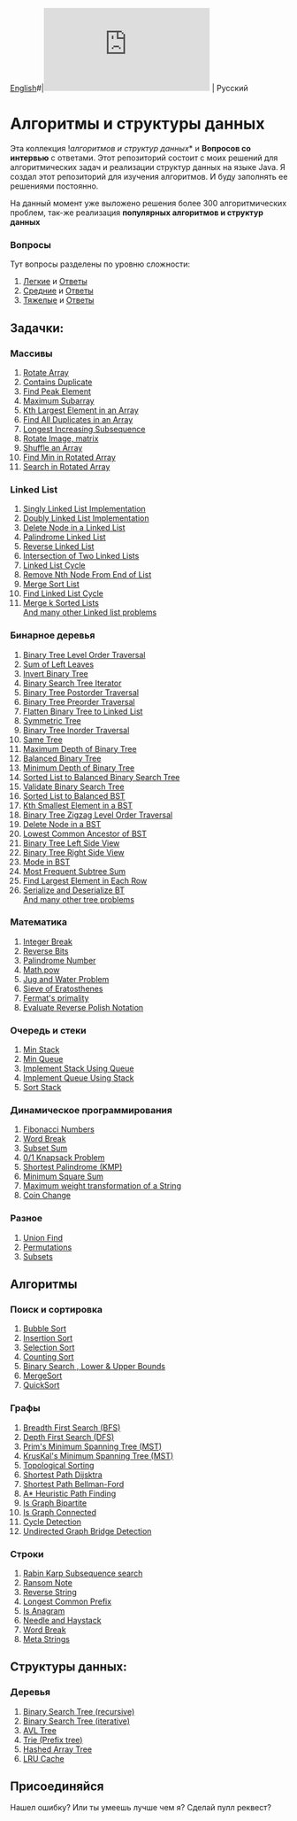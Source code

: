 [English](https://github.com/yunshuipiao/AlgoDS)#|![简体中文](https://github.com/yunshuipiao/AlgoDS/blob/master/README-CN.md) | Русский

# Алгоритмы и структуры данных
Эта коллекция !*алгоритмов и структур данных** и **Вопросов со интервью** c ответами.
Этот репозиторий состоит с моих решений для алгоритмических задач и реализации структур данных на языке Java.
Я создал этот репозиторий для изучения алгоритмов. И буду заполнять ее решениями постоянно.

На данный момент уже выложено решения более 300 алгоритмических проблем, так-же реализация **популярных алгоритмов и структур данных**

### Вопросы
Тут вопросы разделены по уровню сложности:  
1) [Легкие](https://github.com/sherxon/AlgoDS/blob/master/src/problems/Easy.txt) и [Ответы](https://github.com/sherxon/AlgoDS/blob/master/src/problems/easy)  
2) [Средние](https://github.com/sherxon/AlgoDS/blob/master/src/problems/Medium.txt) и [Ответы](https://github.com/sherxon/AlgoDS/blob/master/src/problems/medium)  
3) [Тяжелые](https://github.com/sherxon/AlgoDS/blob/master/src/problems/Hard.txt) и [Ответы](https://github.com/sherxon/AlgoDS/blob/master/src/problems/hard)  
       

## Задачки:
  
### Массивы
1) [Rotate Array](https://github.com/sherxon/AlgoDS/blob/master/src/problems/easy/RotateArray.java)      
2) [Contains Duplicate](https://github.com/sherxon/AlgoDS/blob/master/src/problems/easy/ContainsDuplicate.java)  
3) [Find Peak Element](https://github.com/sherxon/AlgoDS/blob/master/src/problems/medium/FindPeakElement.java)  
4) [Maximum Subarray](https://github.com/sherxon/AlgoDS/blob/master/src/problems/medium/MaximumSubarray.java)  
5) [Kth Largest Element in an Array](https://github.com/sherxon/AlgoDS/blob/master/src/problems/medium/KthLargestElementinanArray.java)  
6) [Find All Duplicates in an Array](https://github.com/sherxon/AlgoDS/blob/master/src/problems/medium/FindAllDuplicatesinanArray.java)  
7) [Longest Increasing Subsequence](https://github.com/sherxon/AlgoDS/blob/master/src/problems/medium/MaxIncreasingSubsequence.java)  
8) [Rotate Image, matrix](https://github.com/sherxon/AlgoDS/blob/master/src/problems/medium/RotateImage.java)  
9) [Shuffle an Array](https://github.com/sherxon/AlgoDS/blob/master/src/problems/medium/ShuffleanArray.java)  
10) [Find Min in Rotated Array](https://github.com/sherxon/AlgoDS/blob/master/src/problems/medium/FindMinimuminRotatedSortedArray.java)  
11) [Search in Rotated Array](https://github.com/sherxon/AlgoDS/blob/master/src/problems/medium/SearchinRotatedSortedArray.java)  
  

### Linked List
1) [Singly Linked List Implementation](https://github.com/sherxon/AlgoDS/blob/master/src/ds/LinkedList.java)  
1) [Doubly Linked List Implementation](https://github.com/sherxon/AlgoDS/blob/master/src/ds/DoublyLinkedList.java)  
3) [Delete Node in a Linked List](https://github.com/sherxon/AlgoDS/blob/master/src/problems/easy/DeleteNodeSingleLinkedList.java)  
4) [Palindrome Linked List](https://github.com/sherxon/AlgoDS/blob/master/src/problems/easy/PalindromeLinkedList.java)  
5) [Reverse Linked List](https://github.com/sherxon/AlgoDS/blob/master/src/problems/easy/ReverseLinkedList.java)  
6) [Intersection of Two Linked Lists](https://github.com/sherxon/AlgoDS/blob/master/src/problems/easy/IntersectionofTwoLinkedLists.java)  
7) [Linked List Cycle](https://github.com/sherxon/AlgoDS/blob/master/src/problems/easy/LinkedListCycle.java)  
8) [Remove Nth Node From End of List](https://github.com/sherxon/AlgoDS/blob/master/src/problems/easy/RemoveNthNodeFromEndofList.java)   
9) [Merge Sort List](https://github.com/sherxon/AlgoDS/blob/master/src/problems/medium/SortList.java)  
10) [Find Linked List Cycle](https://github.com/sherxon/AlgoDS/blob/master/src/problems/medium/LinkedListCycle2.java)  
11) [Merge k Sorted Lists](https://github.com/sherxon/AlgoDS/blob/master/src/problems/medium/MergekSortedLists.java)   
 [And many other Linked list problems](https://github.com/sherxon/AlgoDS/tree/master/src/problems)
 
### Бинарное деревья
1) [Binary Tree Level Order Traversal](https://github.com/sherxon/AlgoDS/blob/master/src/problems/easy/BinaryTreeLevelOrderTraversal.java)  
2) [Sum of Left Leaves](https://github.com/sherxon/AlgoDS/blob/master/src/problems/easy/SumofLeftLeaves.java)  
3) [Invert Binary Tree](https://github.com/sherxon/AlgoDS/blob/master/src/problems/easy/InvertBinaryTree.java)  
4) [Binary Search Tree Iterator](https://github.com/sherxon/AlgoDS/blob/master/src/problems/medium/BinarySearchTreeIterator.java)  
5) [Binary Tree Postorder Traversal](https://github.com/sherxon/AlgoDS/blob/master/src/problems/hard/PostOrderTraversalTree.java)  
6) [Binary Tree Preorder Traversal](https://github.com/sherxon/AlgoDS/blob/master/src/problems/medium/BinaryTreePreorderTraversal.java)  
7) [Flatten Binary Tree to Linked List](https://github.com/sherxon/AlgoDS/blob/master/src/problems/medium/FlattenBinaryTreetoLinkedList.java)  
8) [Symmetric Tree](https://github.com/sherxon/AlgoDS/blob/master/src/problems/easy/SymmetricTree.java)  
9) [Binary Tree Inorder Traversal](https://github.com/sherxon/AlgoDS/blob/master/src/problems/medium/BinaryTreeInorderTraversal.java)  
10) [Same Tree](https://github.com/sherxon/AlgoDS/blob/master/src/problems/easy/SameTree.java)  
11) [Maximum Depth of Binary Tree](https://github.com/sherxon/AlgoDS/blob/master/src/problems/easy/MaximumDepthofBinaryTree.java)  
12) [Balanced Binary Tree](https://github.com/sherxon/AlgoDS/blob/master/src/problems/easy/BalancedBinaryTree.java)  
13) [Minimum Depth of Binary Tree](https://github.com/sherxon/AlgoDS/blob/master/src/problems/easy/MinimumDepthofBinaryTree.java)     
14) [Sorted List to Balanced Binary Search Tree](https://github.com/sherxon/AlgoDS/blob/master/src/problems/medium/ConvertSortedListtoBinarySearchTree.java)   
15) [Validate Binary Search Tree](https://github.com/sherxon/AlgoDS/blob/master/src/problems/medium/ValidateBinarySearchTree.java)  
16) [Sorted List to Balanced BST ](https://github.com/sherxon/AlgoDS/blob/master/src/problems/medium/ConvertSortedArraytoBinarySearchTree.java)  
17) [Kth Smallest Element in a BST](https://github.com/sherxon/AlgoDS/blob/master/src/problems/medium/KthSmallestElementinaBST.java)  
18) [Binary Tree Zigzag Level Order Traversal](https://github.com/sherxon/AlgoDS/blob/master/src/problems/medium/ZigZagOrderLevelTraversalBST.java)  
19) [Delete Node in a BST](https://github.com/sherxon/AlgoDS/blob/master/src/problems/medium/DeleteNodeinaBST.java)  
20) [Lowest Common Ancestor of BST](https://github.com/sherxon/AlgoDS/blob/master/src/problems/easy/LowestCommonAncestorBST.java)  
21) [Binary Tree Left Side View](https://github.com/sherxon/AlgoDS/blob/master/src/problems/medium/BinaryTreeLeftSIdeView.java)  
22) [Binary Tree Right Side View](https://github.com/sherxon/AlgoDS/blob/master/src/problems/medium/BinaryTreeRightSideView.java)  
23) [Mode in BST](https://github.com/sherxon/AlgoDS/blob/master/src/problems/easy/FindModeinBST.java)   
24) [Most Frequent Subtree Sum](https://github.com/sherxon/AlgoDS/blob/master/src/problems/medium/MostFrequentSubtreeSum.java)  
25) [ Find Largest Element in Each Row](https://github.com/sherxon/AlgoDS/blob/master/src/problems/medium/FindLargestElementinEachRow.java)   
26) [Serialize and Deserialize BT](https://github.com/sherxon/AlgoDS/blob/master/src/problems/hard/SerializeAndDeserializeBT.java)   
 [And many other tree problems](https://github.com/sherxon/AlgoDS/tree/master/src/problems)  
  
### Математика
1) [Integer Break](https://github.com/sherxon/AlgoDS/blob/master/src/problems/medium/IntegerBreak.java)  
2) [Reverse Bits](https://github.com/sherxon/AlgoDS/blob/master/src/problems/easy/ReverseBits.java)   
3) [Palindrome Number](https://github.com/sherxon/AlgoDS/blob/master/src/problems/easy/PalindromeNumber.java)  
4) [Math.pow](https://github.com/sherxon/AlgoDS/blob/master/src/problems/medium/Pow.java)  
5) [Jug and Water Problem](https://github.com/sherxon/AlgoDS/blob/master/src/problems/medium/WaterAndJugProblem.java)  
6) [Sieve of Eratosthenes](https://github.com/sherxon/AlgoDS/blob/master/src/algo/numerals/SieveofEratosthenes.java)  
7) [Fermat's primality](https://github.com/sherxon/AlgoDS/blob/master/src/algo/numerals/FermatPrimality.java)     
8) [Evaluate Reverse Polish Notation](https://github.com/sherxon/AlgoDS/blob/master/src/problems/medium/EvaluateReversePolishNotation.java)  

### Очередь и стеки
1) [Min Stack](https://github.com/sherxon/AlgoDS/blob/master/src/problems/easy/MinStack.java)  
2) [Min Queue](https://github.com/sherxon/AlgoDS/blob/master/src/problems/easy/QueuewithMinimum.java)  
3) [Implement Stack Using Queue](https://github.com/sherxon/AlgoDS/blob/master/src/problems/easy/ImplementStackUsingQueues.java)  
4) [Implement Queue Using Stack](https://github.com/sherxon/AlgoDS/blob/master/src/problems/easy/ImplementQueueusingStacks.java)
5) [Sort Stack](https://github.com/sherxon/AlgoDS/blob/master/src/problems/medium/SortStack.java)  

### Динамическое программирования
1) [Fibonacci Numbers](https://github.com/sherxon/AlgoDS/blob/master/src/algo/dp/FibonacciNumber.java)  
2) [Word Break](https://github.com/sherxon/AlgoDS/blob/master/src/problems/medium/WordBreak.java)  
3) [Subset Sum](https://github.com/sherxon/AlgoDS/blob/master/src/algo/dp/SubsetSum.java)     
4) [0/1 Knapsack Problem](https://github.com/sherxon/AlgoDS/blob/master/src/algo/dp/Knapsack01.java)     
5) [Shortest Palindrome (KMP)](https://github.com/sherxon/AlgoDS/blob/master/src/problems/hard/ShortestPalindrome.java) 
6) [Minimum Square Sum](https://github.com/sherxon/AlgoDS/blob/master/src/algo/dp/MinimumSquareSum.java)
7) [Maximum weight transformation of a String](https://github.com/sherxon/AlgoDS/blob/master/src/algo/dp/MaxWeightTransformation.java)
8) [Coin Change](https://github.com/sherxon/AlgoDS/blob/master/src/problems/medium/CoinChange.java)  

### Разное
1) [Union Find](https://github.com/sherxon/AlgoDS/blob/master/src/algo/UnionFind.java)  
2) [Permutations](https://github.com/sherxon/AlgoDS/blob/master/src/problems/medium/Permutations.java)  
3) [Subsets](https://github.com/sherxon/AlgoDS/blob/master/src/problems/medium/SubSets.java)     


## Алгоритмы
  
### Поиск и сортировка    
1) [Bubble Sort](https://github.com/sherxon/AlgoDS/blob/master/src/algo/sortingandsearching/BubbleSort.java)  
2) [Insertion Sort](https://github.com/sherxon/AlgoDS/blob/master/src/algo/sortingandsearching/InsertionSort.java)  
3) [Selection Sort](https://github.com/sherxon/AlgoDS/blob/master/src/algo/sortingandsearching/SelectionSort.java)  
4) [Counting Sort](https://github.com/sherxon/AlgoDS/blob/master/src/algo/sortingandsearching/CountingSort.java)  
5) [Binary Search , Lower & Upper Bounds](https://github.com/sherxon/AlgoDS/blob/master/src/algo/sortingandsearching/BinarySearch.java)  
6) [MergeSort](https://github.com/sherxon/AlgoDS/blob/master/src/algo/sortingandsearching/MergeSort.java)  
7) [QuickSort](https://github.com/sherxon/AlgoDS/blob/master/src/algo/sortingandsearching/QuickSort.java)  

### Графы  
1) [Breadth First Search (BFS)](https://github.com/sherxon/AlgoDS/blob/master/src/algo/graph/BFS.java)  
2) [Depth First Search (DFS)](https://github.com/sherxon/AlgoDS/blob/master/src/algo/graph/DFS.java)  
3) [Prim's Minimum Spanning Tree (MST)](https://github.com/sherxon/AlgoDS/blob/master/src/algo/graph/PrimsMST.java)  
4) [KrusKal's Minimum Spanning Tree (MST)](https://github.com/sherxon/AlgoDS/blob/master/src/algo/graph/KruskalsMST.java)  
5) [Topological Sorting](https://github.com/sherxon/AlgoDS/blob/master/src/algo/graph/TopologicalSorting.java)      
6) [Shortest Path Dijsktra](https://github.com/sherxon/AlgoDS/blob/master/src/algo/graph/Dijsktra.java)  
7) [Shortest Path Bellman-Ford](https://github.com/sherxon/AlgoDS/blob/master/src/algo/graph/BellmanFord.java)  
8) [A* Heuristic Path Finding](https://github.com/sherxon/AlgoDS/blob/master/src/algo/graph/AStar.java)  
9) [Is Graph Bipartite](https://github.com/sherxon/AlgoDS/blob/master/src/algo/graph/IsBipartite.java)    
10) [Is Graph Connected](https://github.com/sherxon/AlgoDS/blob/master/src/algo/graph/IsConnected.java)  
11) [Cycle Detection](https://github.com/sherxon/AlgoDS/blob/master/src/algo/graph/CycleDetection.java)  
12) [Undirected Graph Bridge Detection](https://github.com/prafful1/AlgoDS/blob/master/src/algo/graph/BridgeUndirectedGraph.java)

### Строки
1) [Rabin Karp Subsequence search](https://github.com/sherxon/AlgoDS/blob/master/src/algo/string/RabinKarpSubsequenceSearch.java)   
2) [Ransom Note](https://github.com/sherxon/AlgoDS/blob/master/src/problems/easy/RansomNote.java)  
3) [Reverse String](https://github.com/sherxon/AlgoDS/blob/master/src/problems/easy/ReverseString.java)  
4) [Longest Common Prefix](https://github.com/sherxon/AlgoDS/blob/master/src/problems/easy/LongestCommonPrefix.java)  
5) [Is Anagram](https://github.com/sherxon/AlgoDS/blob/master/src/problems/easy/ValidAnagram.java)  
6) [Needle and Haystack](https://github.com/sherxon/AlgoDS/blob/master/src/problems/easy/ImplementstrSt.java)  
7) [Word Break](https://github.com/sherxon/AlgoDS/blob/master/src/problems/medium/WordBreak.java)  
8) [Meta Strings](https://github.com/sherxon/AlgoDS/blob/master/src/problems/medium/MetaStrings.java)  

## Структуры данных:      

### Деревья
1) [Binary Search Tree (recursive)](https://github.com/sherxon/AlgoDS/blob/master/src/ds/BST.java)  
2) [Binary Search Tree (iterative)](https://github.com/sherxon/AlgoDS/blob/master/src/ds/BSTIterative.java)  
3) [AVL Tree](https://github.com/sherxon/AlgoDS/blob/master/src/ds/AVLTree.java)    
4) [Trie (Prefix tree)](https://github.com/sherxon/AlgoDS/blob/master/src/algo/string/Trie.java)  
5) [Hashed Array Tree](https://github.com/sherxon/AlgoDS/blob/master/src/ds/HashedArrayTree.java)  
6) [LRU Cache](https://github.com/sherxon/AlgoDS/blob/master/src/problems/hard/LRUCache.java)  


## Присоединяйся

Нашел ошибку? Или ты умеешь лучше чем я? Сделай пулл реквест?

 